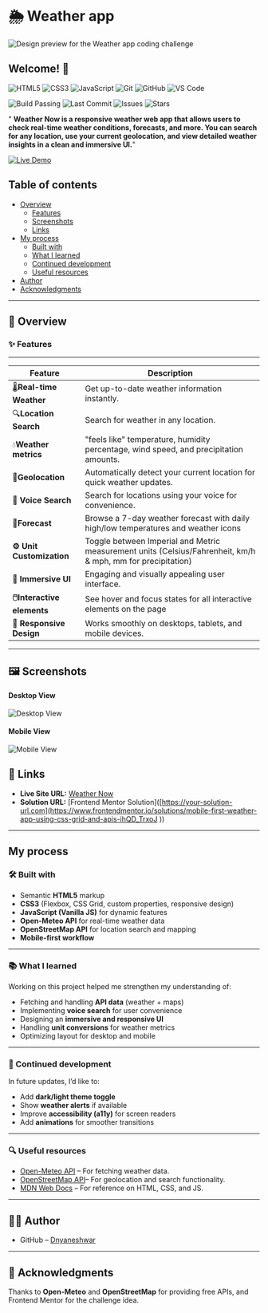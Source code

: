 # 🌦️ Weather app

![Design preview for the Weather app coding challenge](./preview.jpg)

## Welcome! 👋

![HTML5](https://img.shields.io/badge/HTML5-E34F26?style=for-the-badge&logo=html5&logoColor=white) ![CSS3](https://img.shields.io/badge/CSS3-1572B6?style=for-the-badge&logo=css3&logoColor=white) ![JavaScript](https://img.shields.io/badge/JavaScript-F7DF1E?style=for-the-badge&logo=javascript&logoColor=black) ![Git](https://img.shields.io/badge/Git-F05032?style=for-the-badge&logo=git&logoColor=white) ![GitHub](https://img.shields.io/badge/GitHub-181717?style=for-the-badge&logo=github&logoColor=white) ![VS Code](https://img.shields.io/badge/VS%20Code-0078d7?style=for-the-badge&logo=visual-studio-code&logoColor=white)

![Build Passing](https://img.shields.io/badge/build-passing-brightgreen?style=for-the-badge) ![Last Commit](https://img.shields.io/github/last-commit/dnyaneshwar-dnyanu/weather-app?style=for-the-badge) ![Issues](https://img.shields.io/github/issues/dnyaneshwar-dnyanu/weather-app?style=for-the-badge) ![Stars](https://img.shields.io/github/stars/dnyaneshwar-dnyanu/weather-app?style=for-the-badge)

" **Weather Now is a responsive weather web app that allows users to check real-time weather conditions, forecasts, and more.
You can search for any location, use your current geolocation, and view detailed weather insights in a clean and immersive UI.**"

[![Live Demo](https://img.shields.io/badge/Live%20Demo-Visit%20Now-blue?style=for-the-badge&logo=netlify)](https://sunflick.netlify.app/)

## Table of contents

* [Overview](#overview)
  * [Features](#features)
  * [Screenshots](#screenshots)
  * [Links](#links)
* [My process](#my-process)
  * [Built with](#built-with)
  * [What I learned](#what-i-learned)
  * [Continued development](#continued-development)
  * [Useful resources](#useful-resources)
* [Author](#author)
* [Acknowledgments](#acknowledgments)

---

<h2 id="overview">📖 Overview</h2>

<h3 id="features">✨ Features</h3>

---

| Feature                            | Description                                                                                                 |
| ---------------------------------- | ----------------------------------------------------------------------------------------------------------- |
| 🌡️**Real-time Weather**    | Get up-to-date weather information instantly.                                                               |
| 🔍**Location Search**        | Search for weather in any location.                                                                         |
| 💧**Weather metrics**        | "feels like" temperature, humidity percentage, wind speed, and precipitation amounts.                       |
| 📍**Geolocation**            | Automatically detect your current location for quick weather updates.                                       |
| **🎤 Voice Search**          | Search for locations using your voice for convenience.                                                      |
| 📅**Forecast**               | Browse a 7-day weather forecast with daily high/low temperatures and weather icons                          |
| **⚙️ Unit Customization** | Toggle between Imperial and Metric measurement units (Celsius/Fahrenheit, km/h & mph, mm for precipitation) |
| **🎨 Immersive UI**          | Engaging and visually appealing user interface.                                                             |
| **🖱️Interactive elements** | See hover and focus states for all interactive elements on the page                                         |
| **📱 Responsive Design**    | Works smoothly on desktops, tablets, and mobile devices.                                                    |

---

<h2 id="screenshots">🖼️ Screenshots</h2>

#### Desktop View

![Desktop View](assets/screenshots/desktop-view.png)

#### Mobile View

![Mobile View](assets/screenshots/mobile-view.jpg)

<h2 id="links">🔗 Links</h2>

* **Live Site URL:** [Weather Now](https://sunflick.netlify.app/)
* **Solution URL:** [Frontend Mentor Solution]([https://your-solution-url.com](https://www.frontendmentor.io/solutions/mobile-first-weather-app-using-css-grid-and-apis-ihQD_TrxoJ
))

---

## My process

<h3 id="built-with">🛠️ Built with</h3>

* Semantic **HTML5** markup
* **CSS3** (Flexbox, CSS Grid, custom properties, responsive design)
* **JavaScript (Vanilla JS)** for dynamic features
* **Open-Meteo API** for real-time weather data
* **OpenStreetMap API** for location search and mapping
* **Mobile-first workflow**

---

<h3 id="what-i-learned">📚 What I learned</h3>

Working on this project helped me strengthen my understanding of:

* Fetching and handling **API data** (weather + maps)
* Implementing **voice search** for user convenience
* Designing an **immersive and responsive UI**
* Handling **unit conversions** for weather metrics
* Optimizing layout for desktop and mobile

---

<h3 id="continued-development">🚀 Continued development</h3>

In future updates, I’d like to:

* Add **dark/light theme toggle**
* Show **weather alerts** if available
* Improve **accessibility (a11y)** for screen readers
* Add **animations** for smoother transitions

---

<h3 id="Useful-resources">🔍 Useful resources</h3>

* [Open-Meteo API](https://open-meteo.com/) – For fetching weather data.
* [OpenStreetMap API](https://help.openstreetmap.org/)– For geolocation and search functionality.
* [MDN Web Docs](https://developer.mozilla.org/en-US/) – For reference on HTML, CSS, and JS.

---

<h2 id="author">👨‍💻 Author</h2>

* GitHub – [Dnyaneshwar](https://github.com/Dnyaneshwar-dnyanu/Dnyaneshwar-dnyanu)

---

<h2 id="acknowledgments">🙌 Acknowledgments</h2>

Thanks to **Open-Meteo** and **OpenStreetMap** for providing free APIs, and Frontend Mentor for the challenge idea.
